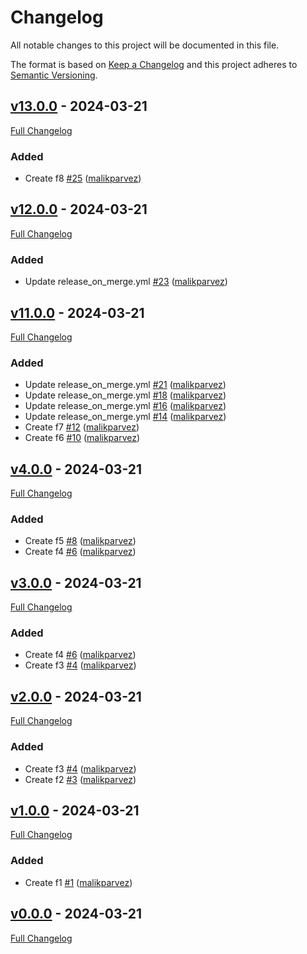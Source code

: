 <!-- markdownlint-disable MD024 -->
# Changelog

All notable changes to this project will be documented in this file.

The format is based on [Keep a Changelog](http://keepachangelog.com/en/1.0.0/) and this project adheres to [Semantic Versioning](http://semver.org).

## [v13.0.0](https://github.com/malikparvez/branching_strategy_test/tree/v13.0.0) - 2024-03-21

[Full Changelog](https://github.com/malikparvez/branching_strategy_test/compare/v12.0.0...v13.0.0)

### Added

- Create f8 [#25](https://github.com/malikparvez/branching_strategy_test/pull/25) ([malikparvez](https://github.com/malikparvez))

## [v12.0.0](https://github.com/malikparvez/branching_strategy_test/tree/v12.0.0) - 2024-03-21

[Full Changelog](https://github.com/malikparvez/branching_strategy_test/compare/v11.0.0...v12.0.0)

### Added

- Update release_on_merge.yml [#23](https://github.com/malikparvez/branching_strategy_test/pull/23) ([malikparvez](https://github.com/malikparvez))

## [v11.0.0](https://github.com/malikparvez/branching_strategy_test/tree/v11.0.0) - 2024-03-21

[Full Changelog](https://github.com/malikparvez/branching_strategy_test/compare/v4.0.0...v11.0.0)

### Added

- Update release_on_merge.yml [#21](https://github.com/malikparvez/branching_strategy_test/pull/21) ([malikparvez](https://github.com/malikparvez))
- Update release_on_merge.yml [#18](https://github.com/malikparvez/branching_strategy_test/pull/18) ([malikparvez](https://github.com/malikparvez))
- Update release_on_merge.yml [#16](https://github.com/malikparvez/branching_strategy_test/pull/16) ([malikparvez](https://github.com/malikparvez))
- Update release_on_merge.yml [#14](https://github.com/malikparvez/branching_strategy_test/pull/14) ([malikparvez](https://github.com/malikparvez))
- Create f7 [#12](https://github.com/malikparvez/branching_strategy_test/pull/12) ([malikparvez](https://github.com/malikparvez))
- Create f6 [#10](https://github.com/malikparvez/branching_strategy_test/pull/10) ([malikparvez](https://github.com/malikparvez))

## [v4.0.0](https://github.com/malikparvez/branching_strategy_test/tree/v4.0.0) - 2024-03-21

[Full Changelog](https://github.com/malikparvez/branching_strategy_test/compare/v3.0.0...v4.0.0)

### Added

- Create f5 [#8](https://github.com/malikparvez/branching_strategy_test/pull/8) ([malikparvez](https://github.com/malikparvez))
- Create f4 [#6](https://github.com/malikparvez/branching_strategy_test/pull/6) ([malikparvez](https://github.com/malikparvez))

## [v3.0.0](https://github.com/malikparvez/branching_strategy_test/tree/v3.0.0) - 2024-03-21

[Full Changelog](https://github.com/malikparvez/branching_strategy_test/compare/v2.0.0...v3.0.0)

### Added

- Create f4 [#6](https://github.com/malikparvez/branching_strategy_test/pull/6) ([malikparvez](https://github.com/malikparvez))
- Create f3 [#4](https://github.com/malikparvez/branching_strategy_test/pull/4) ([malikparvez](https://github.com/malikparvez))

## [v2.0.0](https://github.com/malikparvez/branching_strategy_test/tree/v2.0.0) - 2024-03-21

[Full Changelog](https://github.com/malikparvez/branching_strategy_test/compare/v1.0.0...v2.0.0)

### Added

- Create f3 [#4](https://github.com/malikparvez/branching_strategy_test/pull/4) ([malikparvez](https://github.com/malikparvez))
- Create f2 [#3](https://github.com/malikparvez/branching_strategy_test/pull/3) ([malikparvez](https://github.com/malikparvez))

## [v1.0.0](https://github.com/malikparvez/branching_strategy_test/tree/v1.0.0) - 2024-03-21

[Full Changelog](https://github.com/malikparvez/branching_strategy_test/compare/v0.0.0...v1.0.0)

### Added

- Create f1 [#1](https://github.com/malikparvez/branching_strategy_test/pull/1) ([malikparvez](https://github.com/malikparvez))

## [v0.0.0](https://github.com/malikparvez/branching_strategy_test/tree/v0.0.0) - 2024-03-21

[Full Changelog](https://github.com/malikparvez/branching_strategy_test/compare/3c6ee4ad3d3fefe2cf93dbe3125befd5a223c2c9...v0.0.0)

